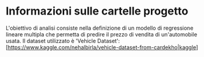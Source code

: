 # Informazioni sulle cartelle progetto

L'obiettivo di analisi consiste nella definizione di un modello di regressione lineare multipla che permetta di predire il prezzo di vendita di un'automobile usata.
Il dataset utilizzato è 'Vehicle Dataset': [https://www.kaggle.com/nehalbirla/vehicle-dataset-from-cardekho|kaggle]
